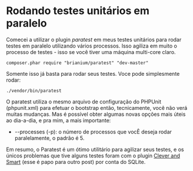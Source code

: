 # Rodando testes unitários em paralelo

Comecei a utilizar o plugin *paratest* em meus testes unitários para rodar testes em paralelo utilizando vários processos.
Isso agiliza em muito o processo de testes - isso se você tiver uma máquina multi-core claro.

```
composer.phar require "brianium/paratest" "dev-master"
```

Somente isso já basta para rodar seus testes. Voce pode simplesmente rodar:
```
./vendor/bin/paratest
```

O paratest utiliza o mesmo arquivo de configuração do PHPUnit (phpunit.xml) para efetuar o bootstrap então, tecnicamente,
você não verá muitas mudanças. Mas é possível obter algumas novas opções mais úteis ao dia-a-dia, e pra mim, a mais importante:

- --processes (-p): o número de processos que vocÊ deseja rodar paralelamente, o padrão é 5.

Em resumo, o Paratest é um ótimo utilitário para agilizar seus testes, e os únicos problemas que tive alguns testes
foram com o plugin [Clever and Smart](https://github.com/lstrojny/phpunit-clever-and-smart) (esse é papo para outro post) por
conta do SQLite.